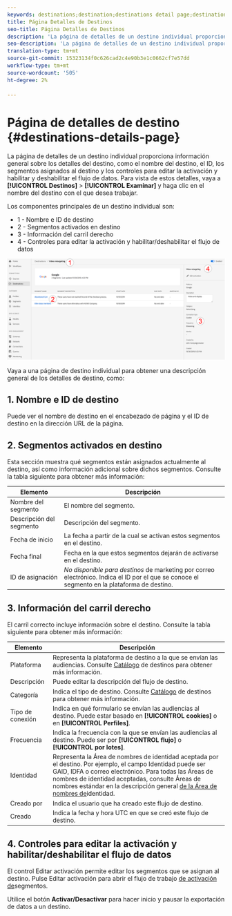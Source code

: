 ```yaml
---
keywords: destinations;destination;destinations detail page;destinations details page
title: Página Detalles de Destinos
seo-title: Página Detalles de Destinos
description: 'La página de detalles de un destino individual proporciona información general sobre los detalles del destino, como el nombre del destino, el ID, los segmentos asignados al destino y los controles para editar la activación y habilitar y deshabilitar el flujo de datos. '
seo-description: 'La página de detalles de un destino individual proporciona información general sobre los detalles del destino, como el nombre del destino, el ID, los segmentos asignados al destino y los controles para editar la activación y habilitar y deshabilitar el flujo de datos. '
translation-type: tm+mt
source-git-commit: 15323134f0c626cad2c4e90b3e1c0662cf7e57dd
workflow-type: tm+mt
source-wordcount: '505'
ht-degree: 2%

---
```



# Página de detalles de destino {#destinations-details-page}

La página de detalles de un destino individual proporciona información general sobre los detalles del destino, como el nombre del destino, el ID, los segmentos asignados al destino y los controles para editar la activación y habilitar y deshabilitar el flujo de datos. Para vista de estos detalles, vaya a **[!UICONTROL Destinos]** > **[!UICONTROL Examinar]** y haga clic en el nombre del destino con el que desea trabajar.

Los componentes principales de un destino individual son:

* 1 - Nombre e ID de destino
* 2 - Segmentos activados en destino
* 3 - Información del carril derecho
* 4 - Controles para editar la activación y habilitar/deshabilitar el flujo de datos

![Página de destinos numerada](/help/rtcdp/destinations/assets/destination-page-numbered.png)

Vaya a una página de destino individual para obtener una descripción general de los detalles de destino, como:

## 1. Nombre e ID de destino

Puede ver el nombre de destino en el encabezado de página y el ID de destino en la dirección URL de la página.

## 2. Segmentos activados en destino

Esta sección muestra qué segmentos están asignados actualmente al destino, así como información adicional sobre dichos segmentos. Consulte la tabla siguiente para obtener más información:

| Elemento | Descripción |
---------|----------|
| Nombre del segmento | El nombre del segmento. |
| Descripción del segmento | Descripción del segmento. |
| Fecha de inicio | La fecha a partir de la cual se activan estos segmentos en el destino. |
| Fecha final | Fecha en la que estos segmentos dejarán de activarse en el destino. |
| ID de asignación | *No disponible para destinos* de marketing por correo electrónico. Indica el ID por el que se conoce el segmento en la plataforma de destino. |

## 3. Información del carril derecho

El carril correcto incluye información sobre el destino. Consulte la tabla siguiente para obtener más información:

| Elemento | Descripción |
---------|----------|
| Plataforma | Representa la plataforma de destino a la que se envían las audiencias. Consulte [Catálogo](/help/rtcdp/destinations/destinations-catalog.md) de destinos para obtener más información. |
| Descripción | Puede editar la descripción del flujo de destino. |
| Categoría | Indica el tipo de destino. Consulte [Catálogo](/help/rtcdp/destinations/destinations-catalog.md) de destinos para obtener más información. |
| Tipo de conexión | Indica en qué formulario se envían las audiencias al destino. Puede estar basado en **[!UICONTROL cookies]** o en **[!UICONTROL Perfiles]**. |
| Frecuencia | Indica la frecuencia con la que se envían las audiencias al destino. Puede ser por **[!UICONTROL flujo]** o **[!UICONTROL por lotes]**. |
| Identidad | Representa la Área de nombres de identidad aceptada por el destino. Por ejemplo, el campo Identidad puede ser GAID, IDFA o correo electrónico. Para todas las Áreas de nombres de identidad aceptadas, consulte Áreas de nombres estándar en la descripción general [de la Área de nombres de](../../identity-service/namespaces.md)identidad. |
| Creado por | Indica el usuario que ha creado este flujo de destino. |
| Creado | Indica la fecha y hora UTC en que se creó este flujo de destino. |

## 4. Controles para editar la activación y habilitar/deshabilitar el flujo de datos

El control Editar activación permite editar los segmentos que se asignan al destino. Pulse Editar activación para abrir el flujo de trabajo [de activación de](/help/rtcdp/destinations/activate-destinations.md)segmentos.

Utilice el botón **Activar/Desactivar** para hacer inicio y pausar la exportación de datos a un destino.